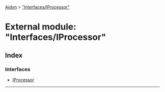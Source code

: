 [Aidyn](../README.md) > ["Interfaces/IProcessor"](../modules/_interfaces_iprocessor_.md)

# External module: "Interfaces/IProcessor"

## Index

### Interfaces

* [IProcessor](../interfaces/_interfaces_iprocessor_.iprocessor.md)

---

